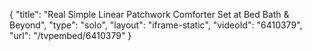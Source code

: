{
    "title": "Real Simple Linear Patchwork Comforter Set at Bed Bath & Beyond",
    "type": "solo",
    "layout": "iframe-static",
    "videoId": "6410379",
    "url": "\/tvpembed\/6410379"
}